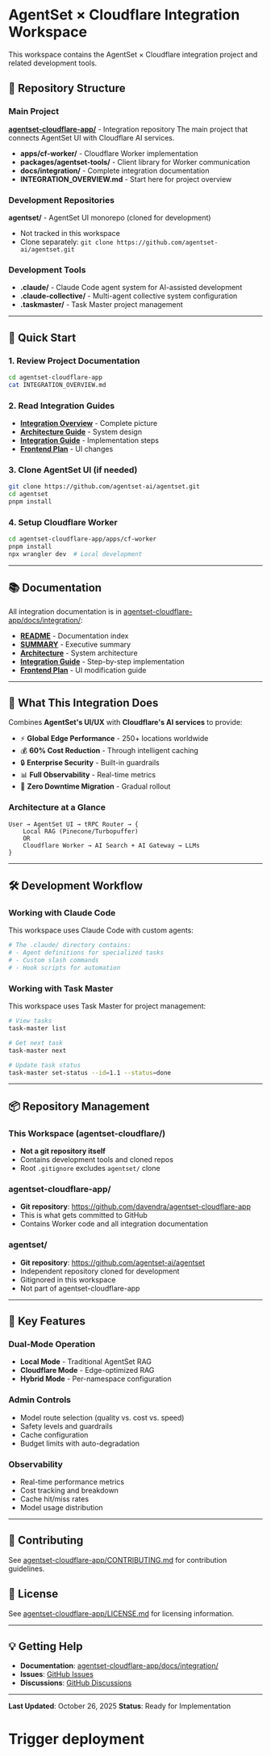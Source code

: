 # AgentSet × Cloudflare Integration Workspace

This workspace contains the AgentSet × Cloudflare integration project and related development tools.

## 📁 Repository Structure

### Main Project

**[agentset-cloudflare-app/](./agentset-cloudflare-app/)** - Integration repository
The main project that connects AgentSet UI with Cloudflare AI services.

- **apps/cf-worker/** - Cloudflare Worker implementation
- **packages/agentset-tools/** - Client library for Worker communication
- **docs/integration/** - Complete integration documentation
- **INTEGRATION_OVERVIEW.md** - Start here for project overview

### Development Repositories

**agentset/** - AgentSet UI monorepo (cloned for development)
- Not tracked in this workspace
- Clone separately: `git clone https://github.com/agentset-ai/agentset.git`

### Development Tools

- **.claude/** - Claude Code agent system for AI-assisted development
- **.claude-collective/** - Multi-agent collective system configuration
- **.taskmaster/** - Task Master project management

---

## 🚀 Quick Start

### 1. Review Project Documentation

```bash
cd agentset-cloudflare-app
cat INTEGRATION_OVERVIEW.md
```

### 2. Read Integration Guides

- **[Integration Overview](./agentset-cloudflare-app/INTEGRATION_OVERVIEW.md)** - Complete picture
- **[Architecture Guide](./agentset-cloudflare-app/docs/integration/architecture.md)** - System design
- **[Integration Guide](./agentset-cloudflare-app/docs/integration/integration-guide.md)** - Implementation steps
- **[Frontend Plan](./agentset-cloudflare-app/docs/integration/frontend-integration-plan.md)** - UI changes

### 3. Clone AgentSet UI (if needed)

```bash
git clone https://github.com/agentset-ai/agentset.git
cd agentset
pnpm install
```

### 4. Setup Cloudflare Worker

```bash
cd agentset-cloudflare-app/apps/cf-worker
pnpm install
npx wrangler dev  # Local development
```

---

## 📚 Documentation

All integration documentation is in [agentset-cloudflare-app/docs/integration/](./agentset-cloudflare-app/docs/integration/):

- **[README](./agentset-cloudflare-app/docs/integration/README.md)** - Documentation index
- **[SUMMARY](./agentset-cloudflare-app/docs/integration/SUMMARY.md)** - Executive summary
- **[Architecture](./agentset-cloudflare-app/docs/integration/architecture.md)** - System architecture
- **[Integration Guide](./agentset-cloudflare-app/docs/integration/integration-guide.md)** - Step-by-step implementation
- **[Frontend Plan](./agentset-cloudflare-app/docs/integration/frontend-integration-plan.md)** - UI modification guide

---

## 🎯 What This Integration Does

Combines **AgentSet's UI/UX** with **Cloudflare's AI services** to provide:

- ⚡ **Global Edge Performance** - 250+ locations worldwide
- 💰 **60% Cost Reduction** - Through intelligent caching
- 🔒 **Enterprise Security** - Built-in guardrails
- 📊 **Full Observability** - Real-time metrics
- 🔄 **Zero Downtime Migration** - Gradual rollout

### Architecture at a Glance

```
User → AgentSet UI → tRPC Router → {
    Local RAG (Pinecone/Turbopuffer)
    OR
    Cloudflare Worker → AI Search + AI Gateway → LLMs
}
```

---

## 🛠️ Development Workflow

### Working with Claude Code

This workspace uses Claude Code with custom agents:

```bash
# The .claude/ directory contains:
# - Agent definitions for specialized tasks
# - Custom slash commands
# - Hook scripts for automation
```

### Working with Task Master

This workspace uses Task Master for project management:

```bash
# View tasks
task-master list

# Get next task
task-master next

# Update task status
task-master set-status --id=1.1 --status=done
```

---

## 📦 Repository Management

### This Workspace (agentset-cloudflare/)

- **Not a git repository itself**
- Contains development tools and cloned repos
- Root `.gitignore` excludes `agentset/` clone

### agentset-cloudflare-app/

- **Git repository**: https://github.com/davendra/agentset-cloudflare-app
- This is what gets committed to GitHub
- Contains Worker code and all integration documentation

### agentset/

- **Git repository**: https://github.com/agentset-ai/agentset
- Independent repository cloned for development
- Gitignored in this workspace
- Not part of agentset-cloudflare-app

---

## 🎨 Key Features

### Dual-Mode Operation

- **Local Mode** - Traditional AgentSet RAG
- **Cloudflare Mode** - Edge-optimized RAG
- **Hybrid Mode** - Per-namespace configuration

### Admin Controls

- Model route selection (quality vs. cost vs. speed)
- Safety levels and guardrails
- Cache configuration
- Budget limits with auto-degradation

### Observability

- Real-time performance metrics
- Cost tracking and breakdown
- Cache hit/miss rates
- Model usage distribution

---

## 🤝 Contributing

See [agentset-cloudflare-app/CONTRIBUTING.md](./agentset-cloudflare-app/CONTRIBUTING.md) for contribution guidelines.

## 📄 License

See [agentset-cloudflare-app/LICENSE.md](./agentset-cloudflare-app/LICENSE.md) for licensing information.

---

## 💡 Getting Help

- **Documentation**: [agentset-cloudflare-app/docs/integration/](./agentset-cloudflare-app/docs/integration/)
- **Issues**: [GitHub Issues](https://github.com/davendra/agentset-cloudflare-app/issues)
- **Discussions**: [GitHub Discussions](https://github.com/davendra/agentset-cloudflare-app/discussions)

---

**Last Updated**: October 26, 2025
**Status**: Ready for Implementation
# Trigger deployment
